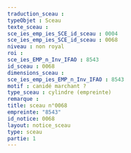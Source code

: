 ```yaml
---
traduction_sceau : 
typeObjet : Sceau
texte_sceau : 
sce_ies_emp_ies_SCE_id_sceau : 0004
sce_ies_emp_ies_SCE_id_sceau : 0068
niveau : non royal
roi : 
sce_ies_EMP_n_Inv_IFAO : 8543
id_sceau : 0068
dimensions_sceau : 
sce_ies_emp_ies_EMP_n_Inv_IFAO : 8543
motif : canidé marchant ?
type_sceau : cylindre (empreinte)
remarque : 
title: sceau n°0068
empreinte: "8543"
id_notice: 0068
layout: notice_sceau
type: sceau
partie: 1
---
```

